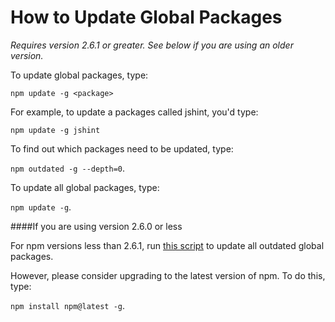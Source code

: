 <!--
title: 09 - How to update global packages
featured: true
-->

# How to Update Global Packages

*Requires version 2.6.1 or greater. See below if you are using an older version.*

To update global packages, type:

 `npm update -g <package>`
 
 For example, to update a packages called jshint, you'd type:

```
npm update -g jshint
```

To find out which packages need to be updated, type:

 `npm outdated -g --depth=0`.

To update all global packages, type:

  `npm update -g`. 

####If you are using version 2.6.0 or less

For npm versions less than 2.6.1, run [this script](https://gist.github.com/othiym23/4ac31155da23962afd0e) to update all outdated global packages.

However, please consider upgrading to the latest version of npm. To do this, type:

`npm install npm@latest -g`.

